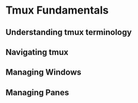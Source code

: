 # Tmux Fundamentals

## Understanding tmux terminology

## Navigating tmux

## Managing Windows

## Managing Panes



